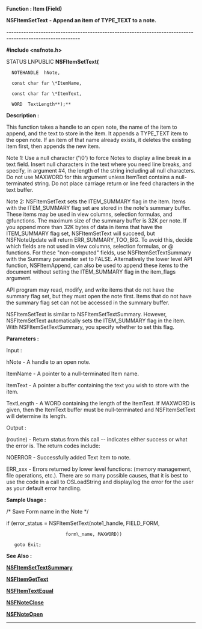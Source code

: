 




<!--
 /\* Font Definitions \*/
 @font-face
 {font-family:Courier;
 panose-1:2 7 4 9 2 2 5 2 4 4;}
@font-face
 {font-family:"Tms Rmn";
 panose-1:2 2 6 3 4 5 5 2 3 4;}
@font-face
 {font-family:Helv;
 panose-1:2 11 6 4 2 2 2 3 2 4;}
@font-face
 {font-family:"Cambria Math";
 panose-1:2 4 5 3 5 4 6 3 2 4;}
 /\* Style Definitions \*/
 p.MsoNormal, li.MsoNormal, div.MsoNormal
 {margin-top:0cm;
 margin-right:0cm;
 margin-bottom:8.0pt;
 margin-left:0cm;
 line-height:107%;
 font-size:11.0pt;
 font-family:"Calibri",sans-serif;}
.MsoChpDefault
 {font-size:11.0pt;}
.MsoPapDefault
 {margin-bottom:8.0pt;
 line-height:107%;}
 /\* Page Definitions \*/
 @page WordSection1
 {size:612.0pt 792.0pt;
 margin:72.0pt 72.0pt 72.0pt 72.0pt;}
div.WordSection1
 {page:WordSection1;}
-->




 


**Function : Item (Field)**



**NSFItemSetText** **- Append an
item of TYPE\_TEXT to a note.**


**----------------------------------------------------------------------------------------------------------**



**#include <nsfnote.h>**



STATUS
LNPUBLIC **NSFItemSetText(**  

      NOTEHANDLE  hNote,  

      const char far \*ItemName,  

      const char far \*ItemText,  

      WORD  TextLength**);**



**Description :**



This
function takes a handle to an open note, the name of the item to append, and
the text to store in the item.  It appends a TYPE\_TEXT item to the open note.
If an item of that name already exists, it deletes the existing item first, then
appends the new item.   

  

Note 1:  Use a null character ('\0') to force Notes to display a line break in
a text field.  Insert null characters in the text where you need line breaks,
and specify, in argument #4, the length of the string including all null characters.
Do not use MAXWORD for this argument unless ItemText contains a null-terminated
string. Do not place carriage return or line feed characters in the text
buffer.    

  

Note 2: NSFItemSetText sets the ITEM\_SUMMARY flag in the item. Items with the
ITEM\_SUMMARY flag set are stored in the note's summary buffer. These items may
be used in view columns,  selection formulas, and @functions. The maximum size
of the summary buffer is 32K per note. If you append more than 32K bytes of
data in items that have the ITEM\_SUMMARY flag set, NSFItemSetText will succeed,
but NSFNoteUpdate will return ERR\_SUMMARY\_TOO\_BIG. To avoid this, decide which
fields are not used in view columns, selection formulas, or @ functions. For
these "non-computed" fields, use NSFItemSetTextSummary with the
Summary parameter set to FALSE.  Alternatively the lower level API function,
NSFItemAppend, can also be used to append these items to the document without
setting the ITEM\_SUMMARY flag in the item\_flags argument.    

  

API program may read, modify, and write items that do not have the summary flag
set, but they must open the note first. Items that do not have the summary flag
set can not be accessed in the summary buffer.  

  

NSFItemSetText is similar to NSFItemSetTextSummary.  However, NSFItemSetText
automatically sets the ITEM\_SUMMARY flag in the item.  With
NSFItemSetTextSummary, you specify whether to set this flag.


 


**Parameters :**



Input :  

hNote  -  A handle to an open note.  

  

ItemName  -  A pointer to a null-terminated Item name.  

  

ItemText  -  A pointer a buffer containing the text you wish to store with the
item.  

  

TextLength  -  A WORD containing the length of the ItemText.  If MAXWORD is
given, then the ItemText buffer must be null-terminated and NSFItemSetText will
determine its length.  

  




Output :  

(routine)  -  Return status from this call -- indicates either success or what
the error is. The return codes include:  

  

NOERROR - Successfully added Text Item to note.  

  

ERR\_xxx - Errors returned by lower level functions: (memory management, file operations,
etc.).  There are so many possible causes, that it is best to use the code in a
call to OSLoadString and display/log the error for the user as your default
error handling.  

  

  




 **Sample Usage :**


  

  

   /\* Save Form name in the Note \*/  

  

   if (error\_status = NSFItemSetText(note1\_handle, FIELD\_FORM,  

                          form\_name, MAXWORD))  

       goto Exit;  

  




 **See Also :**


**[NSFItemSetTextSummary](NSFItemSetTextSummary.md)**


**[NSFItemGetText](NSFItemGetText.md)**


**[NSFItemTextEqual](NSFItemTextEqual.md)**


**[NSFNoteClose](NSFNoteClose.md)**


**[NSFNoteOpen](NSFNoteOpen.md)**



----------------------------------------------------------------------------------------------------------


 





